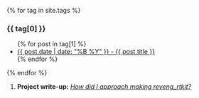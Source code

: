 
{% for tag in site.tags %}
  <h3>{{ tag[0] }}</h3>
  <ul>
    {% for post in tag[1] %}
      <li><a href="{{ site.baseurl }}{{ post.url }}">{{ post.date | date: "%B %Y" }} - {{ post.title }}</a></li>
    {% endfor %}
  </ul>
{% endfor %}

1. **Project write-up:** _<ins><a href="https://reveng007.github.io/blog/reveng_rtkit_Detailed_README.md" target="_blank">How did I approach making reveng_rtkit?</a></ins>_
